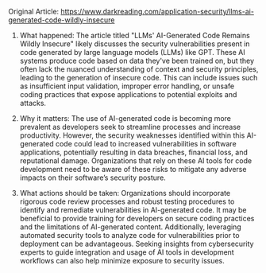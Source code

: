 Original Article: https://www.darkreading.com/application-security/llms-ai-generated-code-wildly-insecure

1) What happened: The article titled "LLMs' AI-Generated Code Remains Wildly Insecure" likely discusses the security vulnerabilities present in code generated by large language models (LLMs) like GPT. These AI systems produce code based on data they've been trained on, but they often lack the nuanced understanding of context and security principles, leading to the generation of insecure code. This can include issues such as insufficient input validation, improper error handling, or unsafe coding practices that expose applications to potential exploits and attacks.

2) Why it matters: The use of AI-generated code is becoming more prevalent as developers seek to streamline processes and increase productivity. However, the security weaknesses identified within this AI-generated code could lead to increased vulnerabilities in software applications, potentially resulting in data breaches, financial loss, and reputational damage. Organizations that rely on these AI tools for code development need to be aware of these risks to mitigate any adverse impacts on their software’s security posture.

3) What actions should be taken: Organizations should incorporate rigorous code review processes and robust testing procedures to identify and remediate vulnerabilities in AI-generated code. It may be beneficial to provide training for developers on secure coding practices and the limitations of AI-generated content. Additionally, leveraging automated security tools to analyze code for vulnerabilities prior to deployment can be advantageous. Seeking insights from cybersecurity experts to guide integration and usage of AI tools in development workflows can also help minimize exposure to security issues.